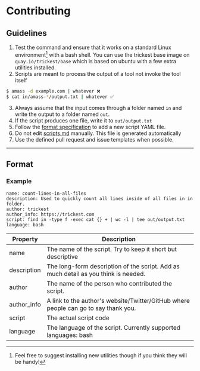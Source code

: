 # Contributing

## Guidelines
1. Test the command and ensure that it works on a standard Linux environment[^1] with a bash shell. You can use the trickest base image on `quay.io/trickest/base` which is based on ubuntu with a few extra utilities installed.
2. Scripts are meant to process the output of a tool not invoke the tool itself
```bash
$ amass -d example.com | whatever ❌
$ cat in/amass-*/output.txt | whatever ✅
```
3. Always assume that the input comes through a folder named `in` and write the output to a folder named `out`.
4. If the script produces one file, write it to `out/output.txt`
5. Follow the [format specification](#format) to add a new script YAML file.
6. Do not edit [scripts.md](scripts.md) manually. This file is generated automatically
7. Use the defined pull request and issue templates when possible.

---

## Format
### Example
```
name: count-lines-in-all-files
description: Used to quickly count all lines inside of all files in in folder.
author: trickest
author_info: https://trickest.com
script: find in -type f -exec cat {} + | wc -l | tee out/output.txt
language: bash
```

| Property    | Description                                                                         |
|-------------|-------------------------------------------------------------------------------------|
| name        | The name of the script. Try to keep it short but descriptive                        |
| description | The long-form description of the script. Add as much detail as you think is needed. |
| author      | The name of the person who contributed the script.                                  |
| author_info | A link to the author's website/Twitter/GitHub where people can go to say thank you. |
| script      | The actual script code                                                              |
| language    | The language of the script. Currently supported languages: bash                     |

[^1]: Feel free to suggest installing new utilities though if you think they will be handy!
